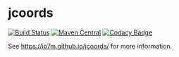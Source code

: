 jcoords
===

[![Build Status](https://travis-ci.org/io7m/jcoords.svg)](https://travis-ci.org/io7m/jcoords)
[![Maven Central](https://maven-badges.herokuapp.com/maven-central/com.io7m.jcoords/io7m-jcoords/badge.png)](https://maven-badges.herokuapp.com/maven-central/com.io7m.jcoords/io7m-jcoords)
[![Codacy Badge](https://api.codacy.com/project/badge/Grade/dbb53c94862b4651b624ea81153fb9d9)](https://www.codacy.com/app/github_79/jcoords?utm_source=github.com&amp;utm_medium=referral&amp;utm_content=io7m/jcoords&amp;utm_campaign=Badge_Grade)

See https://io7m.github.io/jcoords/ for more information.
